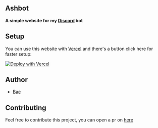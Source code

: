 ## Ashbot

**A simple website for my [Discord](https://ashbot.me/add) bot**

## Setup

You can use this website with [Vercel](https://vercel.com)
and there's a button click here for faster setup:

[![Deploy with Vercel](https://vercel.com/button)](https://vercel.com/new/project?template=https://github.com/ashbot/website)

## Author

- [Bae](https://github.com/baen)

## Contributing

Feel free to contribute this project, you can open a pr on [here](https://github.com/ashbot/website/compare)

